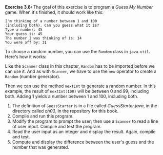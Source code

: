 **Exercise 3.8:**
The goal of this exercise is to program a *Guess My Number* game. When it's finished, it should work like this:

```code
I'm thinking of a number between 1 and 100
(including both). Can you guess what it is?
Type a number: 45
Your guess is: 45
The number I was thinking of is: 14
You were off by: 31
```

To choose a random number, you can use the `Random` class in `java.util`. Here's how it works:





Like the `Scanner` class in this chapter, `Random` has to be imported before we can use it. And as with `Scanner`, we have to use the `new` operator to create a `Random` (number generator).

Then we can use the method `nextInt` to generate a random number. In this example, the result of `nextInt(100)` will be between 0 and 99, including both. Adding 1 yields a number between 1 and 100, including both.



1. The definition of `GuessStarter` is in a file called *GuessStarter.java*, in the directory called *ch03*, in the repository for this book.
1. Compile and run this program.
1. Modify the program to prompt the user; then use a `Scanner` to read a line of user input. Compile and test the program.
1. Read the user input as an integer and display the result. Again, compile and test.
1. Compute and display the difference between the user's guess and the number that was generated.
